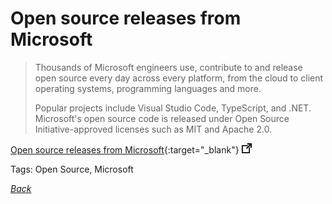 # Open source releases from Microsoft

> Thousands of Microsoft engineers use, contribute to and release open source every day across every platform, from the cloud to client operating systems, programming languages and more.
>
> Popular projects include Visual Studio Code, TypeScript, and .NET. Microsoft's open source code is released under Open Source Initiative-approved licenses such as MIT and Apache 2.0.

[Open source releases from Microsoft](https://opensource.microsoft.com){:target="_blank"} ![external redirect](../../img/ext-redir.png)

Tags: Open Source, Microsoft

[_Back_](../)
